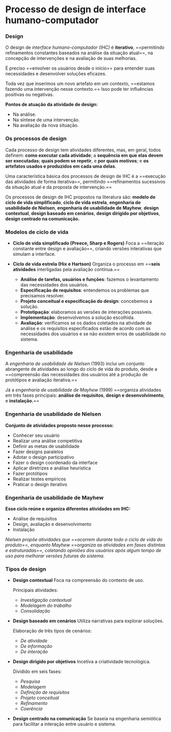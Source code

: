 # **Processo de design de interface humano-computador**

### Design

O design de *interface humano-computador (IHC)* é **iterativo**, ==permitindo refinamentos constantes baseados na análise da situação atual==, na concepção de intervenções e na avaliação de suas melhorias.

É preciso ==envolver os usuários desde o início== para entender suas necessidades e desenvolver soluções eficazes.

Toda vez que inserimos um novo artefato em um contexto, ==estamos fazendo uma intervenção nesse contexto.== Isso pode ter influências positivas ou negativas.

**Pontos de atuação da atividade de design:**
- Na análise.
- Na síntese de uma intervenção.
- Na avaliação da nova situação.

### Os processos de design

Cada processo de design tem atividades diferentes, mas, em geral, todos definem: **como executar cada atividade**; a **sequência em que elas devem ser executadas**; **quais podem se repetir**, e **por quais motivos**; e **os artefatos usados e produzidos em cada uma delas**.

Uma característica básica dos processos de design de IHC é a ==execução das atividades de forma iterativa==, permitindo ==refinamentos sucessivos da situação atual e da proposta de intervenção.==

Os processos de design de IHC propostos na literatura são: **modelo de ciclo de vida simplificado**, **ciclo de vida estrela**, **engenharia de usabilidade de Nielsen**, **engenharia de usabilidade de Mayhew**, **design contextual**, **design baseado em cenários**, **design dirigido por objetivos**, **design centrado na comunicação.**

### Modelos de ciclo de vida

- **Ciclo de vida simplificado (Preece, Sharp e Rogers)**
	Foca a ==iteração constante entre design e avaliação==, criando versões interativas que simulam a interface.
- **Ciclo de vida estrela (Hix e Hartson)**
	Organiza o processo em ==**seis atividades** interligadas pela avaliação contínua.==
	
	- **Análise de tarefas, usuários e funções**: fazemos o levantamento das necessidades dos usuários.
	- **Especificação de requisitos**: entendemos os problemas que precisamos resolver.
	- **Projeto conceitual e especificação do design**: concebemos a solução.
	- **Prototipação**: elaboramos as versões de interações possíveis.
	- **Implementação**: desenvolvemos a solução escolhida.
	- **Avaliação**: verificamos se os dados coletados na atividade de análise e os requisitos especificados estão de acordo com as necessidades dos usuários e se não existem erros de usabilidade no sistema.

### Engenharia de usabilidade

A *engenharia de usabilidade de Nielsen* (1993) inclui um conjunto abrangente de atividades ao longo do ciclo de vida do produto, desde a ==compreensão das necessidades dos usuários até a produção de protótipos e avaliação iterativa.==

Já a *engenharia de usabilidade de Mayhew* (1999) ==organiza atividades em três fases principais: **análise de requisitos**, **design e desenvolvimento**, e **instalação.**==

### Engenharia de usabilidade de Nielsen

**Conjunto de atividades proposto nesse processo:**
- Conhecer seu usuário
- Realizar uma análise competitiva
- Definir as metas de usabilidade
- Fazer designs paralelos
- Adotar o design participativo
- Fazer o design coordenado da interface
- Aplicar diretrizes e análise heurística
- Fazer protótipos
- Realizar testes empíricos
- Praticar o design iterativo

### Engenharia de usabilidade de Mayhew

**Esse ciclo reúne e organiza diferentes atividades em IHC:**
- Análise de requisitos
- Design, avaliação e desenvolvimento
- Instalação

*Nielsen propõe atividades que ==ocorrem durante todo o ciclo de vida do produto==, enquanto Mayhew ==organiza as atividades em fases distintas e estruturadas==, coletando opiniões dos usuários após algum tempo de uso para melhorar versões futuras do sistema.*

### Tipos de design

- **Design contextual**
	Foca na compreensão do contexto de uso.
	
	Principais atividades:
	- *Investigação contextual*
	- *Modelagem do trabalho*
	- *Consolidação*
- **Design baseado em cenários**
	Utiliza narrativas para explorar soluções.
	
	Elaboração de três tipos de cenários:
	- *De atividade*
	- *De informação*
	- *De interação*
- **Design dirigido por objetivos**
	Incetiva a criatividade tecnológica.
	
	Dividido em seis fases:
	- *Pesquisa*
	- *Modelagem*
	- *Definição de requisitos*
	- *Projeto conceitual*
	- *Refinamento*
	- *Coerência*
- **Design centrado na comunicação**
	Se baseia na engenharia semiótica para facilitar a interação entre usuário e sistema.